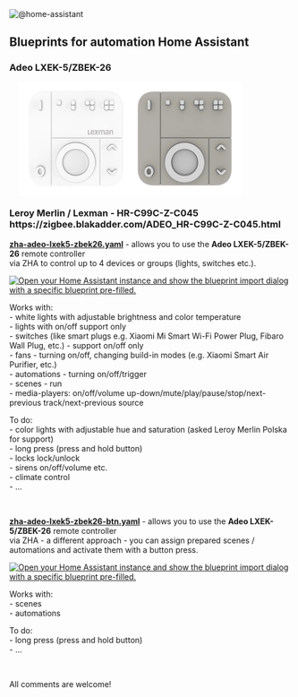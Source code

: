 <img src="https://avatars.githubusercontent.com/u/13844975" width="64" height="64" alt="@home-assistant"> 
<h2> Blueprints for automation Home Assistant </h2> 

<h3>
Adeo LXEK-5/ZBEK-26 </br>
<img src="https://github.com/SirYasko/HA-Blueprints/blob/main/zha-adeo-lxek5-zbek26.png" alt="Lexman Remote Control for Connected Bulbs RGB CTT" style="max-height: 350px; max-width: 400px; margin: 1rem"></br>
Leroy Merlin / Lexman - HR-C99C-Z-C045</br>
https://zigbee.blakadder.com/ADEO_HR-C99C-Z-C045.html</br>
</h3> 
<p>
<b><a href="https://github.com/SirYasko/HA-Blueprints/blob/main/zha-adeo-lxek5-zbek26.yaml"> zha-adeo-lxek5-zbek26.yaml</a></b> - allows you to use the <b>Adeo LXEK-5/ZBEK-26</b> remote controller</br>
via ZHA to control up to 4 devices or groups (lights, switches etc.).</br>
</p>

<p>
<a href="https://my.home-assistant.io/redirect/blueprint_import/?blueprint_url=https%3A%2F%2Fgithub.com%2FSirYasko%2FHA-Blueprints%2Fblob%2Fmain%2Fzha-adeo-lxek5-zbek26.yaml" target="_blank" rel="noreferrer noopener"><img src="https://my.home-assistant.io/badges/blueprint_import.svg" alt="Open your Home Assistant instance and show the blueprint import dialog with a specific blueprint pre-filled." /></a>
</p>
<p>
Works with:</br>
- white lights with adjustable brightness and color temperature</br>
- lights with on/off support only</br>
- switches (like smart plugs e.g. Xiaomi Mi Smart Wi-Fi Power Plug, Fibaro Wall Plug, etc.) - support on/off only</br>
- fans - turning on/off, changing build-in modes (e.g. Xiaomi Smart Air Purifier, etc.) </br>
- automations - turning on/off/trigger</br>
- scenes - run</br>
- media-players: on/off/volume up-down/mute/play/pause/stop/next-previous track/next-previous source</br>
</p>
<p>To do:</br>
- color lights with adjustable hue and saturation (asked Leroy Merlin Polska for support)</br>
- long press (press and hold button)</br>
- locks lock/unlock</br>
- sirens on/off/volume etc.</br>
- climate control</br>
- ...</br>
</p>
</br>

<b><a href="https://github.com/SirYasko/HA-Blueprints/blob/main/zha-adeo-lxek5-zbek26-btn.yaml">zha-adeo-lxek5-zbek26-btn.yaml</a></b> - allows you to use the <b>Adeo LXEK-5/ZBEK-26</b> remote controller</br>
via ZHA - a different approach - you can assign prepared scenes / automations and activate them with a button press.</br>
</p>
<p>
<a href="https://my.home-assistant.io/redirect/blueprint_import/?blueprint_url=https%3A%2F%2Fgithub.com%2FSirYasko%2FHA-Blueprints%2Fblob%2Fmain%2Fzha-adeo-lxek5-zbek26-btn.yaml" target="_blank" rel="noreferrer noopener"><img src="https://my.home-assistant.io/badges/blueprint_import.svg" alt="Open your Home Assistant instance and show the blueprint import dialog with a specific blueprint pre-filled." /></a>
</p>
<p>
Works with:</br>
- scenes</br>
- automations</br>
</p>
<p>To do:</br>
- long press (press and hold button) </br>
- ...</br>
</p>
</br>

<p>All comments are welcome!</p>
